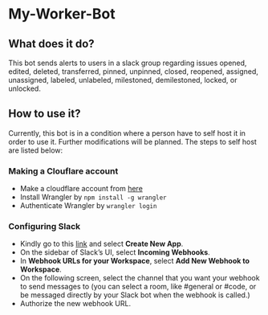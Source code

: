 # My-Worker-Bot
## What does it do?
This bot sends alerts to users in a slack group regarding issues opened, edited, deleted, transferred, pinned, unpinned, closed, reopened, assigned, unassigned, labeled, unlabeled, milestoned, demilestoned, locked, or unlocked.
## How to use it?
Currently, this bot is in a condition where a person have to self host it in order to use it. Further modifications will be planned.
The steps to self host are listed below:
### Making a Clouflare account 
- Make a cloudflare account from [here](https://dash.cloudflare.com/sign-up/workers)
- Install Wrangler by `npm install -g wrangler`
- Authenticate Wrangler by `wrangler login`
### Configuring Slack
- Kindly go to this [link](https://api.slack.com/apps) and select **Create New App**.
- On the sidebar of Slack’s UI, select **Incoming Webhooks**.
- In **Webhook URLs for your Workspace**, select **Add New Webhook to Workspace**.
- On the following screen, select the channel that you want your webhook to send messages to (you can select a room, like #general or #code, or be messaged directly by your Slack bot when the webhook is called.)
- Authorize the new webhook URL.

